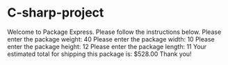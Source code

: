 # C-sharp-project
Welcome to Package Express. Please follow the instructions below.
Please enter the package weight: 40
Please enter the package width: 10
Please enter the package height: 12
Please enter the package length: 11
Your estimated total for shipping this package is: $528.00
Thank you!
